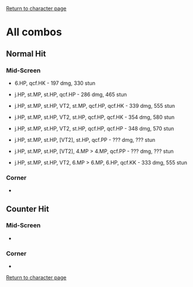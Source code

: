 [Return to character page](./index.md)  

# All combos

## Normal Hit

### Mid-Screen

- 6.HP, qcf.HK - 197 dmg, 330 stun

- j.HP, st.MP, st.HP, qcf.HP - 286 dmg, 465 stun
- j.HP, st.MP, st.HP, VT2, st.MP, qcf.HP, qcf.HK - 339 dmg, 555 stun
- j.HP, st.MP, st.HP, VT2, st.HP, qcf.HP, qcf.HK - 354 dmg, 580 stun
- j.HP, st.MP, st.HP, VT2, st.HP, qcf.HP, qcf.HP - 348 dmg, 570 stun

- j.HP, st.MP, st.HP, [VT2], st.HP, qcf.PP - ??? dmg, ??? stun
- j.HP, st.MP, st.HP, [VT2], 4.MP > 4.MP, qcf.PP - ??? dmg, ??? stun

- j.HP, st.MP, st.HP, VT2, 6.MP > 6.MP, 6.HP, qcf.KK - 333 dmg, 555 stun

### Corner

- 

## Counter Hit

### Mid-Screen

- 

### Corner

- 

[Return to character page](./index.md)  
